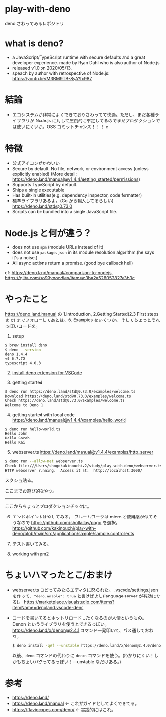 # play-with-deno

deno さわってみるレポジトリ

# what is deno?

- a JavaScript/TypeScript runtime with secure defaults and a great developer experience. made by Ryan Dahl who is also author of Node.js
- released v1.0 on 2020/05/13.
- speach by author with retrospective of Node.js: https://youtu.be/M3BM9TB-8yA?t=987

# 結論

- エコシステムが非常によくできておりさわってて快適。ただし、まだ各種ライブラリが Node.js に対して圧倒的に不足してるのでまだプロダクションでは使いにくいか。OSS コミットチャンス！！！ :fist:

# 特徴

- 公式アイコンがかわいい
- Secure by default. No file, network, or environment access (unless explicitly enabled) (More detail: https://deno.land/manual@v1.4.4/getting_started/permissions)
- Supports TypeScript by default.
- Ships a single executable
- Has built-in utilities(e.g. dependency inspector, code formatter)
- 標準ライブラリあるよ。(Go から輸入してるらしい) https://deno.land/std@0.73.0
- Scripts can be bundled into a single JavaScript file.

# Node.js と何が違う？

- does not use `npm` (module URLs instead of it)
- does not use `package.json` in its module resolution algorithm.(he says it's a noise.)
- All async actions return a promise. (good bye callback hell)

cf: https://deno.land/manual#comparison-to-nodejs, https://qiita.com/so99ynoodles/items/c3ba2a528052827e3b3c

# やったこと

https://deno.land/manual の 1.Introduction, 2.Getting Started(2.3 First steps まで) までフォローしてあとは、6. Examples をいくつか。
そしてちょっとそれっぽいコードを。

1. setup

```sh
$ brew install deno
$ deno --version
deno 1.4.4
v8 8.7.75
typescript 4.0.3
```

2. [install deno extension for VSCode](https://marketplace.visualstudio.com/items?itemName=denoland.vscode-deno)

3. getting started

```sh
$ deno run https://deno.land/std@0.73.0/examples/welcome.ts
Download https://deno.land/std@0.73.0/examples/welcome.ts
Check https://deno.land/std@0.73.0/examples/welcome.ts
Welcome to Deno 🦕
```

4. getting started with local code  
   https://deno.land/manual@v1.4.4/examples/hello_world

```sh
$ deno run hello-world.ts
Hello John
Hello Sarah
Hello Kai
```

5. webserver.ts
   https://deno.land/manual@v1.4.4/examples/http_server

```sh
$ deno run --allow-net webserver.ts
Check file:///Users/shogokakinouchiv2/study/play-with-deno/webserver.ts
HTTP webserver running.  Access it at:  http://localhost:3000/
```

スクショ貼る。

ここまでお遊び的なやつ。

---

ここからちょっとプロダクションチックに。

6. エンドポイントはやしてみる。
   フレームワークは micro と使用感が似てそうなので https://github.com/sholladay/pogo を選択。
   https://github.com/kakinouchi/play-with-deno/blob/main/src/application/sample/sample.controller.ts

7. テスト書いてみる。

8. working with pm2

# ちょいハマったとこ/おまけ

- webserver.ts コピってみたらエディタに怒られた。
  .vscode/settings.json を作って、`"deno.enable": true` と書けばよし(language server が有効になる)。
  https://marketplace.visualstudio.com/items?itemName=denoland.vscode-deno

- コードを書いてるとホットリロードしたくなるのが人情というもの。
  Denon というライブラリを使うとできるっぽい。https://deno.land/x/denon@2.4.1
  コマンド一発叩いて、パス通しておわり。
  ```sh
  $ deno install -qAf --unstable https://deno.land/x/denon@2.4.0/denon.ts
  ```
  以後、`deno` コマンドの代わりに `denon` コマンドを使う。(わかりにくい！しかもちょいバグってるっぽい！--unstable なだけある。)

# 参考

- https://deno.land/
- https://deno.land/manual <- これがガイドとしてよくできてる。
- https://flaviocopes.com/deno/ <- 実践的にはこれ。
